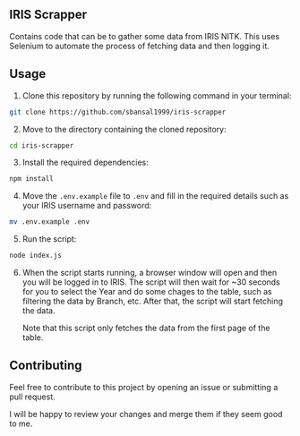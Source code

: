 ## IRIS Scrapper

Contains code that can be to gather some data from IRIS NITK. This
uses Selenium to automate the process of fetching data and then
logging it.

## Usage

1. Clone this repository by running the following command in your
   terminal:

```sh
git clone https://github.com/sbansal1999/iris-scrapper
```

2. Move to the directory containing the cloned repository:

```sh
cd iris-scrapper
```

3. Install the required dependencies:

```sh
npm install
```

4. Move the `.env.example` file to `.env` and fill in the required
   details such as your IRIS username and password:

```sh
mv .env.example .env
```

5. Run the script:

```sh
node index.js
```

6. When the script starts running, a browser window will open and then
   you will be logged in to IRIS. The script will then wait for ~30
   seconds for you to select the Year and do some chages to the table,
   such as filtering the data by Branch, etc. After that, the script
   will start fetching the data.

   Note that this script only fetches the data from the first page of
   the table.

## Contributing

Feel free to contribute to this project by opening an issue or
submitting a pull request.

I will be happy to review your changes and merge them if they seem
good to me.
